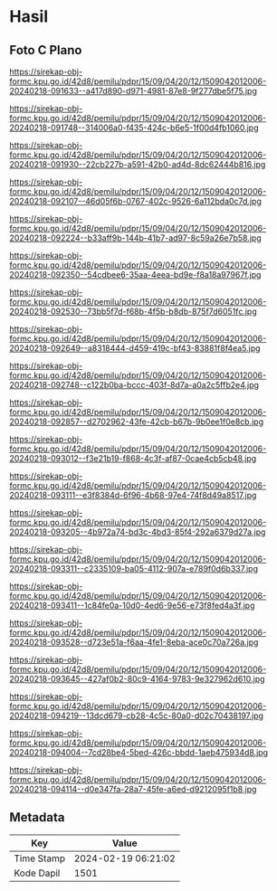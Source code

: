 # Hasil

## Foto C Plano

https://sirekap-obj-formc.kpu.go.id/42d8/pemilu/pdpr/15/09/04/20/12/1509042012006-20240218-091633--a417d890-d971-4981-87e8-9f277dbe5f75.jpg

https://sirekap-obj-formc.kpu.go.id/42d8/pemilu/pdpr/15/09/04/20/12/1509042012006-20240218-091748--314006a0-f435-424c-b6e5-1f00d4fb1060.jpg

https://sirekap-obj-formc.kpu.go.id/42d8/pemilu/pdpr/15/09/04/20/12/1509042012006-20240218-091930--22cb227b-a591-42b0-ad4d-8dc62444b816.jpg

https://sirekap-obj-formc.kpu.go.id/42d8/pemilu/pdpr/15/09/04/20/12/1509042012006-20240218-092107--46d05f6b-0767-402c-9526-6a112bda0c7d.jpg

https://sirekap-obj-formc.kpu.go.id/42d8/pemilu/pdpr/15/09/04/20/12/1509042012006-20240218-092224--b33aff9b-144b-41b7-ad97-8c59a26e7b58.jpg

https://sirekap-obj-formc.kpu.go.id/42d8/pemilu/pdpr/15/09/04/20/12/1509042012006-20240218-092350--54cdbee6-35aa-4eea-bd9e-f8a18a97967f.jpg

https://sirekap-obj-formc.kpu.go.id/42d8/pemilu/pdpr/15/09/04/20/12/1509042012006-20240218-092530--73bb5f7d-f68b-4f5b-b8db-875f7d6051fc.jpg

https://sirekap-obj-formc.kpu.go.id/42d8/pemilu/pdpr/15/09/04/20/12/1509042012006-20240218-092649--a8318444-d459-419c-bf43-83881f8f4ea5.jpg

https://sirekap-obj-formc.kpu.go.id/42d8/pemilu/pdpr/15/09/04/20/12/1509042012006-20240218-092748--c122b0ba-bccc-403f-8d7a-a0a2c5ffb2e4.jpg

https://sirekap-obj-formc.kpu.go.id/42d8/pemilu/pdpr/15/09/04/20/12/1509042012006-20240218-092857--d2702962-43fe-42cb-b67b-9b0ee1f0e8cb.jpg

https://sirekap-obj-formc.kpu.go.id/42d8/pemilu/pdpr/15/09/04/20/12/1509042012006-20240218-093012--f3e21b19-f868-4c3f-af87-0cae4cb5cb48.jpg

https://sirekap-obj-formc.kpu.go.id/42d8/pemilu/pdpr/15/09/04/20/12/1509042012006-20240218-093111--e3f8384d-6f96-4b68-97e4-74f8d49a8517.jpg

https://sirekap-obj-formc.kpu.go.id/42d8/pemilu/pdpr/15/09/04/20/12/1509042012006-20240218-093205--4b972a74-bd3c-4bd3-85f4-292a6379d27a.jpg

https://sirekap-obj-formc.kpu.go.id/42d8/pemilu/pdpr/15/09/04/20/12/1509042012006-20240218-093311--c2335109-ba05-4112-907a-e789f0d6b337.jpg

https://sirekap-obj-formc.kpu.go.id/42d8/pemilu/pdpr/15/09/04/20/12/1509042012006-20240218-093411--1c84fe0a-10d0-4ed6-9e56-e73f8fed4a3f.jpg

https://sirekap-obj-formc.kpu.go.id/42d8/pemilu/pdpr/15/09/04/20/12/1509042012006-20240218-093528--d723e51a-f6aa-4fe1-8eba-ace0c70a726a.jpg

https://sirekap-obj-formc.kpu.go.id/42d8/pemilu/pdpr/15/09/04/20/12/1509042012006-20240218-093645--427af0b2-80c9-4164-9783-9e327962d610.jpg

https://sirekap-obj-formc.kpu.go.id/42d8/pemilu/pdpr/15/09/04/20/12/1509042012006-20240218-094219--13dcd679-cb28-4c5c-80a0-d02c70438197.jpg

https://sirekap-obj-formc.kpu.go.id/42d8/pemilu/pdpr/15/09/04/20/12/1509042012006-20240218-094004--7cd28be4-5bed-426c-bbdd-1aeb475934d8.jpg

https://sirekap-obj-formc.kpu.go.id/42d8/pemilu/pdpr/15/09/04/20/12/1509042012006-20240218-094114--d0e347fa-28a7-45fe-a6ed-d9212095f1b8.jpg


## Metadata

| Key        | Value               |
| ---------- | ------------------- |
| Time Stamp | 2024-02-19 06:21:02 |
| Kode Dapil | 1501                |



